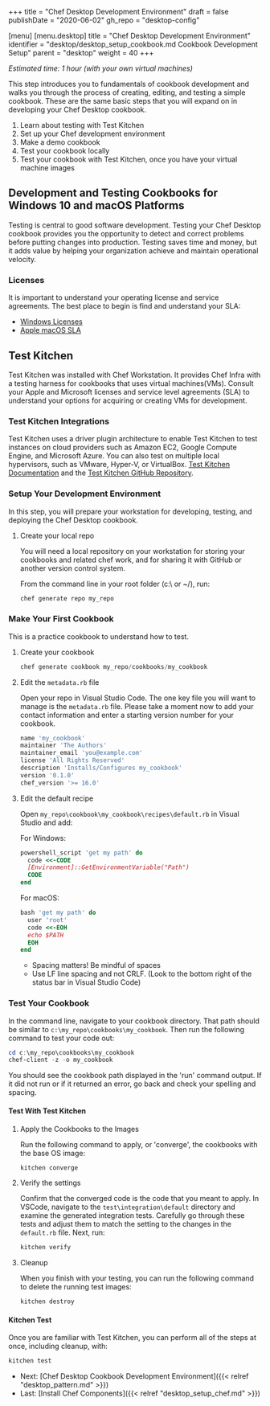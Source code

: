 +++
title = "Chef Desktop Development Environment"
draft = false
publishDate = "2020-06-02"
gh_repo = "desktop-config"

[menu]
  [menu.desktop]
    title = "Chef Desktop Development Environment"
    identifier = "desktop/desktop_setup_cookbook.md Cookbook Development Setup"
    parent = "desktop"
    weight = 40
+++

*Estimated time: 1 hour (with your own virtual machines)*

This step introduces you to fundamentals of cookbook development and walks you through the process of creating, editing, and testing a simple cookbook. These are the same basic steps that you will expand on in developing your Chef Desktop cookbook.

1. Learn about testing with Test Kitchen
1. Set up your Chef development environment
1. Make a demo cookbook
1. Test your cookbook locally
1. Test your cookbook with Test Kitchen, once you have your virtual machine images

## Development and Testing Cookbooks for Windows 10 and macOS Platforms

Testing is central to good software development. Testing your Chef Desktop cookbook provides you the opportunity to detect and correct problems before putting changes into production. Testing saves time and money, but it adds value by helping your organization achieve and maintain operational velocity.

### Licenses

It is important to understand your operating license and service agreements.
The best place to begin is find and understand your SLA:

* [Windows Licenses](https://www.microsoft.com/licensing/default)
* [Apple macOS SLA](https://www.apple.com/legal/sla/)

## Test Kitchen

Test Kitchen was installed with Chef Workstation. It provides Chef Infra with a testing harness for cookbooks that uses virtual machines(VMs). Consult your Apple and Microsoft licenses and service level agreements (SLA) to understand your options for acquiring or creating VMs for development.

### Test Kitchen Integrations

Test Kitchen uses a driver plugin architecture to enable Test Kitchen to test instances on cloud providers such as Amazon EC2, Google Compute Engine, and Microsoft Azure. You can also test on multiple local hypervisors, such as VMware, Hyper-V, or VirtualBox. [Test Kitchen Documentation](https://docs.chef.io/workstation/kitchen/) and the [Test Kitchen GitHub Repository](https://github.com/test-kitchen).

### Setup Your Development Environment

In this step, you will prepare your workstation for developing, testing, and deploying the Chef Desktop cookbook.

1. Create your local repo

    You will need a local repository on your workstation for storing your cookbooks and related chef work, and for sharing it with GitHub or another version control system.

    From the command line in your root folder (c:\ or ~/), run:

    ```powershell
    chef generate repo my_repo
    ```

### Make Your First Cookbook

  This is a practice cookbook to understand how to test.

1. Create your cookbook

    ```powershell
    chef generate cookbook my_repo/cookbooks/my_cookbook
    ```

1. Edit the `metadata.rb` file

    Open your repo in Visual Studio Code. The one key file you will want to manage is the `metadata.rb` file. Please take a moment now to add your contact information and enter a starting version number for your cookbook.

    ```powershell
    name 'my_cookbook'
    maintainer 'The Authors'
    maintainer_email 'you@example.com'
    license 'All Rights Reserved'
    description 'Installs/Configures my_cookbook'
    version '0.1.0'
    chef_version '>= 16.0'
    ```

1. Edit the default recipe

   Open `my_repo\cookbook\my_cookbook\recipes\default.rb` in Visual Studio and add:

    For Windows:

    ```ruby
    powershell_script 'get my path' do
      code <<-CODE
      [Environment]::GetEnvironmentVariable("Path")
      CODE
    end
    ```

    For macOS:

    ```ruby
    bash 'get my path' do
      user 'root'
      code <<-EOH
      echo $PATH
      EOH
    end
    ```

    * Spacing matters! Be mindful of spaces
    * Use LF line spacing and not CRLF. (Look to the bottom right of the status bar in Visual Studio Code)

### Test Your Cookbook

  In the command line, navigate to your cookbook directory. That path should be similar to `c:\my_repo\cookbooks\my_cookbook`. Then run the following command to test your code out:

  ```powershell
  cd c:\my_repo\cookbooks\my_cookbook
  chef-client -z -o my_cookbook
  ```

  You should see the cookbook path displayed in the 'run' command output. If it did not run or if it returned an error, go back and check your spelling and spacing.

#### Test With Test Kitchen

1. Apply the Cookbooks to the Images

    Run the following command to apply, or 'converge', the cookbooks with the base OS image:

    ```powershell
    kitchen converge
    ```

1. Verify the settings

    Confirm that the converged code is the code that you meant to apply. In VSCode, navigate to the `test\integration\default` directory and examine the generated integration tests. Carefully go through these tests and adjust them to match the setting to the changes in the `default.rb` file. Next, run:

    ```powershell
    kitchen verify
    ```

1. Cleanup

    When you finish with your testing, you can run the following command to delete the running test images:

    ```powershell
    kitchen destroy
    ```

#### Kitchen Test

Once you are familiar with Test Kitchen, you can perform all of the steps at once, including cleanup, with:

  ```powershell
  kitchen test
  ```

- Next: [Chef Desktop Cookbook Development Environment]({{< relref "desktop_pattern.md" >}})
- Last: [Install Chef Components]({{< relref "desktop_setup_chef.md" >}})
